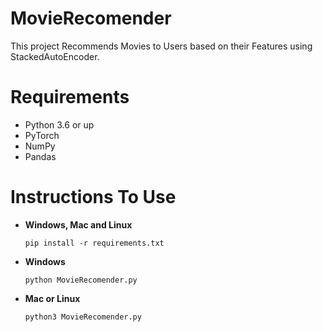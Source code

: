 # MovieRecomender
This project Recommends Movies to Users based on their Features using StackedAutoEncoder.

# Requirements
 - Python 3.6 or up
 - PyTorch
 - NumPy
 - Pandas
 
 # Instructions To Use
 - **Windows, Mac and Linux**
   ``` 
   pip install -r requirements.txt
   ```
 - **Windows**
   ```
   python MovieRecomender.py
   ```
 - **Mac or Linux**
   ```
   python3 MovieRecomender.py
   ```
